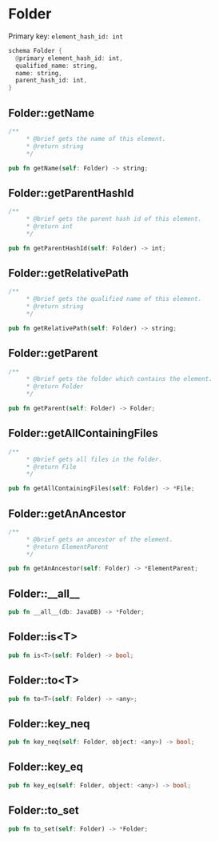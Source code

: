 # Folder

Primary key: `element_hash_id: int`

```rust
schema Folder {
  @primary element_hash_id: int,
  qualified_name: string,
  name: string,
  parent_hash_id: int,
}
```
## Folder::getName

```rust
/**
     * @brief gets the name of this element.
     * @return string
     */
```
```rust
pub fn getName(self: Folder) -> string;
```
## Folder::getParentHashId

```rust
/**
     * @brief gets the parent hash id of this element.
     * @return int
     */
```
```rust
pub fn getParentHashId(self: Folder) -> int;
```
## Folder::getRelativePath

```rust
/**
     * @brief gets the qualified name of this element.
     * @return string
     */
```
```rust
pub fn getRelativePath(self: Folder) -> string;
```
## Folder::getParent

```rust
/**
     * @brief gets the folder which contains the element.
     * @return Folder
     */
```
```rust
pub fn getParent(self: Folder) -> Folder;
```
## Folder::getAllContainingFiles

```rust
/**
     * @brief gets all files in the folder.
     * @return File 
     */
```
```rust
pub fn getAllContainingFiles(self: Folder) -> *File;
```
## Folder::getAnAncestor

```rust
/**
     * @brief gets an ancestor of the element.
     * @return ElementParent 
     */
```
```rust
pub fn getAnAncestor(self: Folder) -> *ElementParent;
```
## Folder::\_\_all\_\_

```rust
pub fn __all__(db: JavaDB) -> *Folder;
```
## Folder::is\<T\>

```rust
pub fn is<T>(self: Folder) -> bool;
```
## Folder::to\<T\>

```rust
pub fn to<T>(self: Folder) -> <any>;
```
## Folder::key\_neq

```rust
pub fn key_neq(self: Folder, object: <any>) -> bool;
```
## Folder::key\_eq

```rust
pub fn key_eq(self: Folder, object: <any>) -> bool;
```
## Folder::to\_set

```rust
pub fn to_set(self: Folder) -> *Folder;
```

